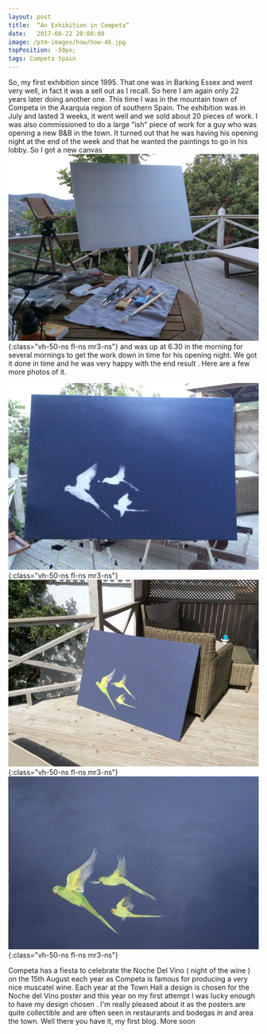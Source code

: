 ```yaml
---
layout: post
title:  “An Exhibition in Competa“
date:   2017-08-22 20:00:00
image: /ptm-images/how/how-46.jpg
topPosition: -50px;
tags: Competa Spain
---
```


So, my first exhibition since 1995. That one was in Barking Essex and went very well, in fact it was a sell out as I recall. So here I am again only 22 years later doing another one.
This time I was in the mountain town of Competa in the Axarquia region of southern Spain. The exhibition was in July and lasted 3 weeks, it went well and we sold about 20 pieces of work.
I was also commissioned to do a large "ish" piece of work for a guy who was opening a new B&B in the town. It turned out that he was having his opening night at the end of the week and that he wanted the paintings to go in his lobby. So I got a new canvas 
![Competa1](/ptm-images/how/how-43.jpg){:class="vh-50-ns fl-ns mr3-ns"}
and was up at 6.30 in the morning for several mornings to get the work down in time for his opening night. We got it done in time and he was very happy with the end result . Here are a few more photos of it.


![Competa2](/ptm-images/how/how-44.jpg){:class="vh-50-ns fl-ns mr3-ns"}
![Competa3](/ptm-images/how/how-45.jpg){:class="vh-50-ns fl-ns mr3-ns"}
![Competa4](/ptm-images/how/how-46.jpg){:class="vh-50-ns fl-ns mr3-ns"}

Competa has a fiesta to celebrate the Noche Del Vino ( night of the wine ) on the 15th August each year as Competa is famous for producing a very nice muscatel wine. Each year at the Town Hall a design is chosen for the Noche del Vino poster and this year on my first attempt I was lucky enough to have my design chosen . I'm really pleased about it as the posters are quite collectible and are often seen in restaurants and bodegas in and area the town.
Well there you have it, my first blog.
More soon 
